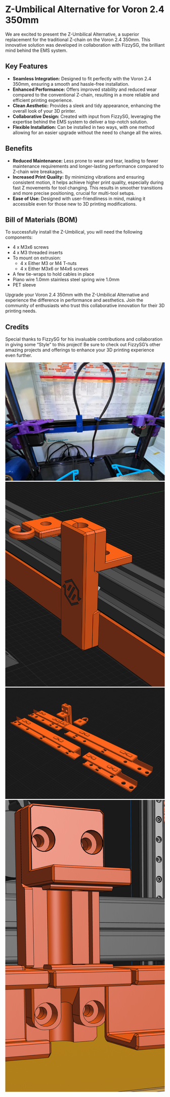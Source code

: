 # Z-Umbilical Alternative for Voron 2.4 350mm

We are excited to present the Z-Umbilical Alternative, a superior replacement for the traditional Z-chain on the Voron 2.4 350mm. This innovative solution was developed in collaboration with FizzySG, the brilliant mind behind the EMS system.

## Key Features
- **Seamless Integration:** Designed to fit perfectly with the Voron 2.4 350mm, ensuring a smooth and hassle-free installation.
- **Enhanced Performance:** Offers improved stability and reduced wear compared to the conventional Z-chain, resulting in a more reliable and efficient printing experience.
- **Clean Aesthetic:** Provides a sleek and tidy appearance, enhancing the overall look of your 3D printer.
- **Collaborative Design:** Created with input from FizzySG, leveraging the expertise behind the EMS system to deliver a top-notch solution.
- **Flexible Installation:** Can be installed in two ways, with one method allowing for an easier upgrade without the need to change all the wires.

## Benefits
- **Reduced Maintenance:** Less prone to wear and tear, leading to fewer maintenance requirements and longer-lasting performance compared to Z-chain wire breakages.
- **Increased Print Quality:** By minimizing vibrations and ensuring consistent motion, it helps achieve higher print quality, especially during fast Z movements for tool changing. This results in smoother transitions and more precise positioning, crucial for multi-tool setups.
- **Ease of Use:** Designed with user-friendliness in mind, making it accessible even for those new to 3D printing modifications.

## Bill of Materials (BOM)
To successfully install the Z-Umbilical, you will need the following components:
- 4 x M3x6 screws
- 4 x M3 threaded inserts
- To mount on extrusion:
  - 4 x Either M3 or M4 T-nuts
  - 4 x Either M3x6 or M4x6 screws
- A few tie-wraps to hold cables in place
- Piano wire 1.0mm stainless steel spring wire 1.0mm
- PET sleeve

Upgrade your Voron 2.4 350mm with the Z-Umbilical Alternative and experience the difference in performance and aesthetics. Join the community of enthusiasts who trust this collaborative innovation for their 3D printing needs.

## Credits
Special thanks to FizzySG for his invaluable contributions and collaboration in giving some “Style” to this project! Be sure to check out FizzySG’s other amazing projects and offerings to enhance your 3D printing experience even further.

![RealPicture](Images/RealPicture.png)
![Render of top mount](Images/TopZbillicalMount.png)
![Render of complete view](Images/Zbillical_CompleteView.png)
![Render of back of the top mount](Images/BackOfMount.png)

